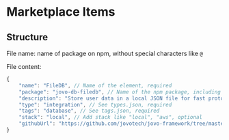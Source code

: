 # Marketplace Items

## Structure

File name: name of package on npm, without special characters like `@`

File content:

```js
{
    "name": "FileDB", // Name of the element, required
    "package": "jovo-db-filedb", // Name of the npm package, including special characters, required 
    "description": "Store user data in a local JSON file for fast prototyping and debugging", // Up to 100 characters, required
    "type": "integration", // See types.json, required
    "tags": "database", // See tags.json, required
    "stack": "local", // Add stack like "local", "aws", optional
    "githubUrl": "https://github.com/jovotech/jovo-framework/tree/master/jovo-integrations/jovo-db-filedb" // Link to GitHub repo/subrepo, required
}
```
